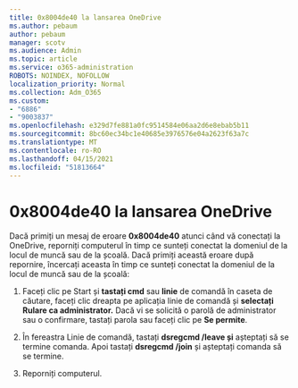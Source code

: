 ```yaml
---
title: 0x8004de40 la lansarea OneDrive
ms.author: pebaum
author: pebaum
manager: scotv
ms.audience: Admin
ms.topic: article
ms.service: o365-administration
ROBOTS: NOINDEX, NOFOLLOW
localization_priority: Normal
ms.collection: Adm_O365
ms.custom:
- "6886"
- "9003837"
ms.openlocfilehash: e329d7fe881a0fc9514584e06aa2d6e8ebab5b11
ms.sourcegitcommit: 8bc60ec34bc1e40685e3976576e04a2623f63a7c
ms.translationtype: MT
ms.contentlocale: ro-RO
ms.lasthandoff: 04/15/2021
ms.locfileid: "51813664"
---
```

# <a name="0x8004de40-error-when-launching-onedrive"></a>0x8004de40 la lansarea OneDrive

Dacă primiți un mesaj de eroare **0x8004de40** atunci când vă conectați la OneDrive, reporniți computerul în timp ce sunteți conectat la domeniul de la locul de muncă sau de la școală. Dacă primiți această eroare după repornire, încercați aceasta în timp ce sunteți conectat la domeniul de la locul de muncă sau de la școală:

1. Faceți clic pe Start și **tastați cmd** sau **linie** de comandă în caseta de căutare, faceți clic dreapta pe aplicația linie de comandă și **selectați Rulare ca administrator.** Dacă vi se solicită o parolă de administrator sau o confirmare, tastați parola sau faceți clic pe **Se permite**.  

2. În fereastra Linie de comandă, tastați **dsregcmd /leave și**  așteptați să se termine comanda. Apoi tastați **dsregcmd /join** și așteptați comanda să se termine.
3. Reporniți computerul.

